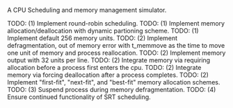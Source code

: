 A CPU Scheduling and memory management simulator.

TODO: (1) Implement round-robin scheduling.
TODO: (1) Implement memory allocation/deallocation with dynamic partioning scheme.
TODO: (1) Implement default 256 memory units.
TODO: (2) Implement defragmentation, out of memory error with t_memmove as the time to move one unit of memory and process reallocation.
TODO: (2) Implement memory output with 32 units per line.
TODO: (2) Integrate memory via requiring allocation before a process first enters the cpu.
TODO: (2) Integrate memory via forcing deallocation after a process completes.
TODO: (2) Implement "first-fit", "next-fit", and "best-fit" memory allocation schemes.
TODO: (3) Suspend process during memory defragmentation.
TODO: (4) Ensure continued functionality of SRT scheduling.